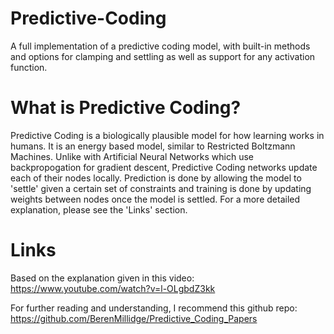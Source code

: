 # Predictive-Coding
A full implementation of a predictive coding model, with built-in methods and options for clamping and settling as well as support for any activation function.

# What is Predictive Coding?

Predictive Coding is a biologically plausible model for how learning works in humans. It is an energy based model, similar to Restricted Boltzmann Machines. Unlike with Artificial Neural Networks which use backpropogation for gradient descent, Predictive Coding networks update each of their nodes locally. Prediction is done by allowing the model to 'settle' given a certain set of constraints and training is done by updating weights between nodes once the model is settled. For a more detailed explanation, please see the 'Links' section.

# Links

Based on the explanation given in this video: https://www.youtube.com/watch?v=l-OLgbdZ3kk

For further reading and understanding, I recommend this github repo: https://github.com/BerenMillidge/Predictive_Coding_Papers
